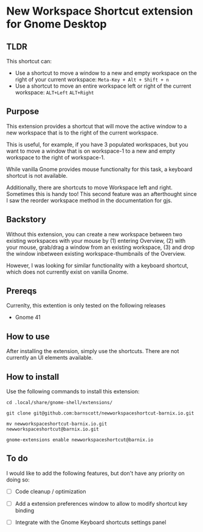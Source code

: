 # New Workspace Shortcut extension for Gnome Desktop

## TLDR
This shortcut can:
- Use a shortcut to move a window to a new and empty workspace on the right of your current workspace: `Meta-Key + Alt + Shift + n`
- Use a shortcut to move an entire workspace left or right of the current workspace: `ALT+Left` <or> `ALT+Right`

## Purpose

This extension provides a shortcut that will move the active window to a new workspace that is to the right of the current workspace.

This is useful, for example, if you have 3 populated workspaces, but you want to move a window that is on workspace-1 to a new and empty workspace to the right of workspace-1.

While vanilla Gnome provides mouse functionalty for this task, a keyboard shortcut is not available.

Additionally, there are  shortcuts to move Workspace left and right. Sometimes this is handy too! This second feature was an afterthought since I saw the reorder workspace method in the documentation for gjs.

## Backstory

Without this extension, you can create a new workspace between two existing workspaces with your mouse by (1) entering Overview, (2) with your mouse, grab/drag a window from an existing workspace, (3) and drop the window inbetween existing workspace-thumbnails of the Overview.

However, I was looking for similar functionality with a keyboard shortcut, which does not currently exist on vanilla Gnome.

## Prereqs

Currenlty, this extention is only tested on the following releases

- Gnome 41

## How to use

After installing the extension, simply use the shortcuts. There are not currently an UI elements available.

## How to install

Use the following commands to install this extension:

```
cd .local/share/gnome-shell/extensions/

git clone git@github.com:barnscott/newworkspaceshortcut-barnix.io.git

mv newworkspaceshortcut-barnix.io.git newworkspaceshortcut@barnix.io.git

gnome-extensions enable newworkspaceshortcut@barnix.io
```

## To do

I would like to add the following features, but don't have any priority on doing so:

- [ ] Code cleanup / optimization
  
- [ ] Add a extension preferences window to allow to modify shortcut key binding
  
- [ ] Integrate with the Gnome Keyboard shortcuts settings panel